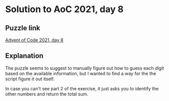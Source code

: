 # Solution to AoC 2021, day 8
## Puzzle link
[Advent of Code 2021, day 8](https://adventofcode.com/2021/day/8)
## Explanation
The puzzle seems to suggest to manually figure out how to guess each digit based on the available information, but I wanted to find a way for the the script figure it out itself.

In case you can't see part 2 of the exercise, it just asks you to identify the other numbers and return the total sum.
